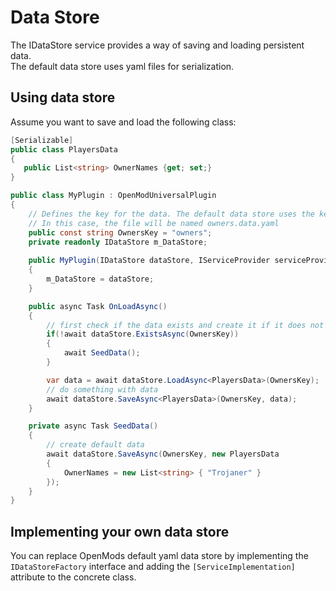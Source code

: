 # Data Store
The IDataStore service provides a way of saving and loading persistent data.  
The default data store uses yaml files for serialization.

## Using data store
Assume you want to save and load the following class:
```c#
[Serializable]
public class PlayersData
{
   public List<string> OwnerNames {get; set;}
}
```

```c#
public class MyPlugin : OpenModUniversalPlugin
{
    // Defines the key for the data. The default data store uses the key as the file name for the yaml file.
    // In this case, the file will be named owners.data.yaml
    public const string OwnersKey = "owners";
    private readonly IDataStore m_DataStore;
    
    public MyPlugin(IDataStore dataStore, IServiceProvider serviceProvider) : base(serviceProvider)
    {
        m_DataStore = dataStore;
    }

    public async Task OnLoadAsync()
    {
        // first check if the data exists and create it if it does not exist
        if(!await dataStore.ExistsAsync(OwnersKey))
        {
            await SeedData();
        }

        var data = await dataStore.LoadAsync<PlayersData>(OwnersKey);        
        // do something with data
        await dataStore.SaveAsync<PlayersData>(OwnersKey, data);
    }

    private async Task SeedData()
    {
        // create default data
        await dataStore.SaveAsync(OwnersKey, new PlayersData
        {
            OwnerNames = new List<string> { "Trojaner" }
        });
    } 
}
```

## Implementing your own data store
You can replace OpenMods default yaml data store by implementing the `IDataStoreFactory` interface and adding the `[ServiceImplementation]` attribute to the concrete class.